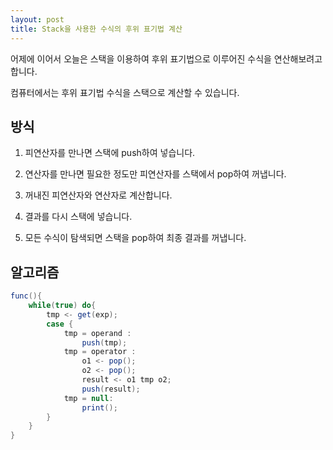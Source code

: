 ```yaml
---
layout: post
title: Stack을 사용한 수식의 후위 표기법 계산
---
```


어제에 이어서 오늘은 스택을 이용하여 후위 표기법으로 이루어진 수식을 연산해보려고 합니다.

컴퓨터에서는 후위 표기법 수식을 스택으로 계산할 수 있습니다.

## 방식

1. 피연산자를 만나면 스택에 push하여 넣습니다.

1. 연산자를 만나면 필요한 정도만 피연산자를 스택에서 pop하여 꺼냅니다.

1. 꺼내진 피연산자와 연산자로 계산합니다.

1. 결과를 다시 스택에 넣습니다.

1. 모든 수식이 탐색되면 스택을 pop하여 최종 결과를 꺼냅니다.

## 알고리즘

```java
func(){
    while(true) do{
        tmp <- get(exp);
        case {
            tmp = operand :
                push(tmp);
            tmp = operator :
                o1 <- pop();
                o2 <- pop();
                result <- o1 tmp o2;
                push(result);
            tmp = null:
                print();
        }
    }
}
```